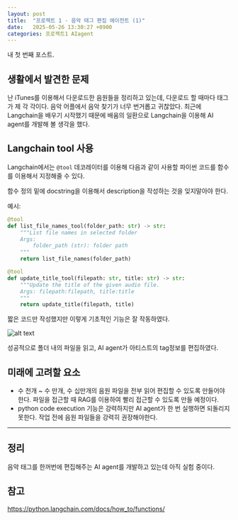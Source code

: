 ```yaml
---
layout: post
title:  "프로젝트 1 - 음악 태그 편집 에이전트 (1)"
date:   2025-05-26 13:30:27 +0900
categories: 프로젝트1 AIagent
---
```


내 첫 번째 포스트.

## 생활에서 발견한 문제
난 iTunes를 이용해서 다운로드한 음원들을 정리하고 있는데, 다운로드 할 때마다 태그가 제 각 각이다. 음악 어플에서 음악 찾기가 너무 번거롭고 귀찮았다. 최근에 Langchain을 배우기 시작했기 때문에 배움의 일환으로 Langchain을 이용해 AI agent를 개발해 볼 생각을 했다.

## Langchain tool 사용
Langchain에서는 `@tool` 데코레이터를 이용해 다음과 같이 사용할 파이썬 코드를 함수를 이용해서 지정해줄 수 있다. 

함수 정의 밑에 docstring을 이용해서 description을 작성하는 것을 잊지말아야 한다. 

예시:
```python
@tool
def list_file_names_tool(folder_path: str) -> str:
    """List file names in selected folder
    Args:
        folder_path (str): folder path
    """
    return list_file_names(folder_path)

@tool
def update_title_tool(filepath: str, title: str) -> str:
    """Update the title of the given audio file.
    Args: filepath:filepath, title:title
    """
    return update_title(filepath, title)
```

짧은 코드만 작성했지만 이렇게 기초적인 기능은 잘 작동하였다. 

![alt text]('image.png')

성공적으로 폴더 내의 파일을 읽고, AI agent가 아티스트의 tag정보를 편집하였다.

## 미래에 고려할 요소
 - 수 천개 ~ 수 만개, 수 십만개의 음원 파일을 전부 읽어 편집할 수 있도록 만들어야 한다. 파일을 접근할 때 RAG를 이용하여 빨리 접근할 수 있도록 만들 예정이다.
 - python code execution 기능은 강력하지만 AI agent가 한 번 실행하면 되돌리지 못한다. 작업 전에 음원 파일들을 강력히 권장해야한다. 
---

## 정리 
음악 태그를 한꺼번에 편집해주는 AI agent를 개발하고 있는데 아직 실험 중이다.


## 참고
https://python.langchain.com/docs/how_to/functions/

